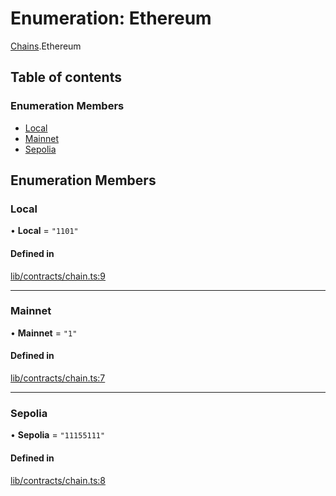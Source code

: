 # Enumeration: Ethereum

[Chains](../modules/Chains.md).Ethereum

## Table of contents

### Enumeration Members

- [Local](Chains.Ethereum.md#local)
- [Mainnet](Chains.Ethereum.md#mainnet)
- [Sepolia](Chains.Ethereum.md#sepolia)

## Enumeration Members

### Local

• **Local** = ``"1101"``

#### Defined in

[lib/contracts/chain.ts:9](typescript/src/lib/contracts/chain.ts#L9)

___

### Mainnet

• **Mainnet** = ``"1"``

#### Defined in

[lib/contracts/chain.ts:7](typescript/src/lib/contracts/chain.ts#L7)

___

### Sepolia

• **Sepolia** = ``"11155111"``

#### Defined in

[lib/contracts/chain.ts:8](typescript/src/lib/contracts/chain.ts#L8)
